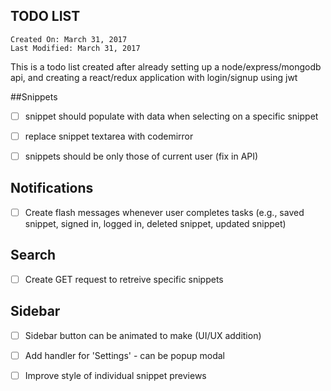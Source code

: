TODO LIST
----------

```
Created On: March 31, 2017
Last Modified: March 31, 2017
````

This is a todo list created after already setting up a node/express/mongodb api, and creating a react/redux application with login/signup using jwt 

##Snippets

- [ ] snippet should populate with data when selecting on a specific snippet

- [ ] replace snippet textarea with codemirror

- [ ] snippets should be only those of current user (fix in API)



## Notifications

- [ ] Create flash messages whenever user completes tasks (e.g., saved snippet, signed in, logged in, deleted snippet, updated snippet)


## Search

- [ ] Create GET request to retreive specific snippets


## Sidebar

- [ ] Sidebar button can be animated to make (UI/UX addition)

- [ ] Add handler for 'Settings' - can be popup modal

- [ ] Improve style of individual snippet previews

